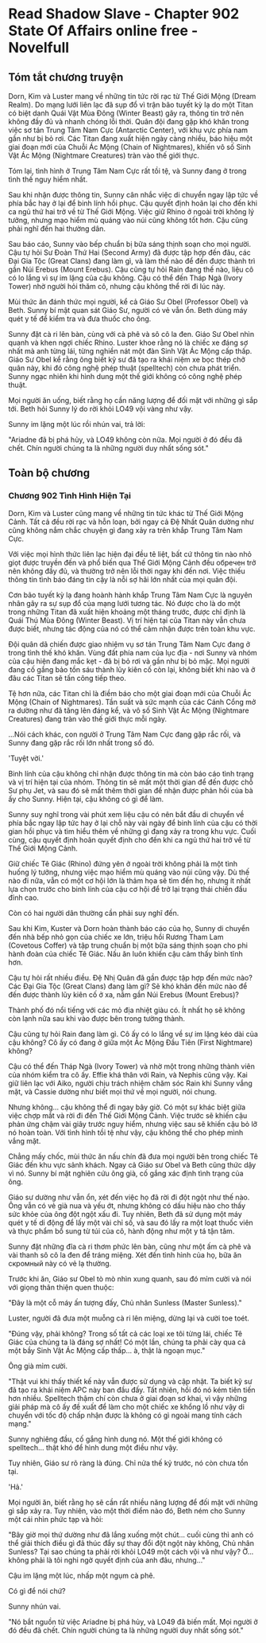 # Read Shadow Slave - Chapter 902 State Of Affairs online free - Novelfull

## Tóm tắt chương truyện

Dorn, Kim và Luster mang về những tin tức rời rạc từ Thế Giới Mộng (Dream Realm). Do mạng lưới liên lạc đã sụp đổ vì trận bão tuyết kỳ lạ do một Titan có biệt danh Quái Vật Mùa Đông (Winter Beast) gây ra, thông tin trở nên không đầy đủ và nhanh chóng lỗi thời. Quân đội đang gặp khó khăn trong việc sơ tán Trung Tâm Nam Cực (Antarctic Center), với khu vực phía nam gần như bị bỏ rơi. Các Titan đang xuất hiện ngày càng nhiều, báo hiệu một giai đoạn mới của Chuỗi Ác Mộng (Chain of Nightmares), khiến vô số Sinh Vật Ác Mộng (Nightmare Creatures) tràn vào thế giới thực.

Tóm lại, tình hình ở Trung Tâm Nam Cực rất tồi tệ, và Sunny đang ở trong tình thế nguy hiểm nhất.

Sau khi nhận được thông tin, Sunny cân nhắc việc di chuyển ngay lập tức về phía bắc hay ở lại để binh lính hồi phục. Cậu quyết định hoãn lại cho đến khi ca ngủ thứ hai trở về từ Thế Giới Mộng. Việc giữ Rhino ở ngoài trời không lý tưởng, nhưng mạo hiểm mù quáng vào núi cũng không tốt hơn. Cậu cũng phải nghĩ đến hai thường dân.

Sau báo cáo, Sunny vào bếp chuẩn bị bữa sáng thịnh soạn cho mọi người. Cậu tự hỏi Sư Đoàn Thứ Hai (Second Army) đã được tập hợp đến đâu, các Đại Gia Tộc (Great Clans) đang làm gì, và làm thế nào để đến được thành trì gần Núi Erebus (Mount Erebus). Cậu cũng tự hỏi Rain đang thế nào, liệu cô có lo lắng vì sự im lặng của cậu không. Cậu có thể đến Tháp Ngà (Ivory Tower) nhờ người hỏi thăm cô, nhưng cậu không thể rời đi lúc này.

Mùi thức ăn đánh thức mọi người, kể cả Giáo Sư Obel (Professor Obel) và Beth. Sunny bí mật quan sát Giáo Sư, người có vẻ vẫn ổn. Beth dùng máy quét y tế để kiểm tra và đưa thuốc cho ông.

Sunny đặt cà ri lên bàn, cùng với cà phê và sô cô la đen. Giáo Sư Obel nhìn quanh và khen ngợi chiếc Rhino. Luster khoe rằng nó là chiếc xe đáng sợ nhất mà anh từng lái, từng nghiền nát một đàn Sinh Vật Ác Mộng cấp thấp. Giáo Sư Obel kể rằng ông biết kỹ sư đã tạo ra khái niệm xe bọc thép chở quân này, khi đó công nghệ phép thuật (spelltech) còn chưa phát triển. Sunny ngạc nhiên khi hình dung một thế giới không có công nghệ phép thuật.

Mọi người ăn uống, biết rằng họ cần năng lượng để đối mặt với những gì sắp tới. Beth hỏi Sunny lý do rời khỏi LO49 vội vàng như vậy.

Sunny im lặng một lúc rồi nhún vai, trả lời:

"Ariadne đã bị phá hủy, và LO49 không còn nữa. Mọi người ở đó đều đã chết. Chín người chúng ta là những người duy nhất sống sót."

## Toàn bộ chương

### Chương 902 Tình Hình Hiện Tại

Dorn, Kim và Luster cũng mang về những tin tức khác từ Thế Giới Mộng Cảnh. Tất cả đều rời rạc và hỗn loạn, bởi ngay cả Đệ Nhất Quân dường như cũng không nắm chắc chuyện gì đang xảy ra trên khắp Trung Tâm Nam Cực.

Với việc mọi hình thức liên lạc hiện đại đều tê liệt, bất cứ thông tin nào nhỏ giọt được truyền đến và phổ biến qua Thế Giới Mộng Cảnh đều обречен trở nên không đầy đủ, và thường trở nên lỗi thời ngay khi đến nơi. Việc thiếu thông tin tình báo đáng tin cậy là nỗi sợ hãi lớn nhất của mọi quân đội.

Cơn bão tuyết kỳ lạ đang hoành hành khắp Trung Tâm Nam Cực là nguyên nhân gây ra sự sụp đổ của mạng lưới tương tác. Nó được cho là do một trong những Titan đã xuất hiện khoảng một tháng trước, được chỉ định là Quái Thú Mùa Đông (Winter Beast). Vị trí hiện tại của Titan này vẫn chưa được biết, nhưng tác động của nó có thể cảm nhận được trên toàn khu vực.

Đội quân dã chiến được giao nhiệm vụ sơ tán Trung Tâm Nam Cực đang ở trong tình thế khó khăn. Vùng đất phía nam của lục địa - nơi Sunny và nhóm của cậu hiện đang mắc kẹt - đã bị bỏ rơi và gần như bị bỏ mặc. Mọi người đang cố gắng bảo tồn sáu thành lũy kiên cố còn lại, không biết khi nào và ở đâu các Titan sẽ tấn công tiếp theo.

Tệ hơn nữa, các Titan chỉ là điềm báo cho một giai đoạn mới của Chuỗi Ác Mộng (Chain of Nightmares). Tần suất và sức mạnh của các Cánh Cổng mở ra dường như đã tăng lên đáng kể, và vô số Sinh Vật Ác Mộng (Nightmare Creatures) đang tràn vào thế giới thực mỗi ngày.

...Nói cách khác, con người ở Trung Tâm Nam Cực đang gặp rắc rối, và Sunny đang gặp rắc rối lớn nhất trong số đó.

'Tuyệt vời.'

Binh lính của cậu không chỉ nhận được thông tin mà còn báo cáo tình trạng và vị trí hiện tại của nhóm. Thông tin sẽ mất một thời gian để đến được chỗ Sư phụ Jet, và sau đó sẽ mất thêm thời gian để nhận được phản hồi của bà ấy cho Sunny. Hiện tại, cậu không có gì để làm.

Sunny suy nghĩ trong vài phút xem liệu cậu có nên bắt đầu di chuyển về phía bắc ngay lập tức hay ở lại chỗ này vài ngày để binh lính của cậu có thời gian hồi phục và tìm hiểu thêm về những gì đang xảy ra trong khu vực. Cuối cùng, cậu quyết định hoãn quyết định cho đến khi ca ngủ thứ hai trở về từ Thế Giới Mộng Cảnh.

Giữ chiếc Tê Giác (Rhino) đứng yên ở ngoài trời không phải là một tình huống lý tưởng, nhưng việc mạo hiểm mù quáng vào núi cũng vậy. Dù thế nào đi nữa, vẫn có một cơ hội lớn là thảm họa sẽ tìm đến họ, nhưng ít nhất lựa chọn trước cho binh lính của cậu cơ hội để trở lại trạng thái chiến đấu đỉnh cao.

Còn có hai người dân thường cần phải suy nghĩ đến.

Sau khi Kim, Kuster và Dorn hoàn thành báo cáo của họ, Sunny di chuyển đến nhà bếp nhỏ gọn của chiếc xe lớn, triệu hồi Rương Tham Lam (Covetous Coffer) và tập trung chuẩn bị một bữa sáng thịnh soạn cho phi hành đoàn của chiếc Tê Giác. Nấu ăn luôn khiến cậu cảm thấy bình tĩnh hơn.

Cậu tự hỏi rất nhiều điều. Đệ Nhị Quân đã gần được tập hợp đến mức nào? Các Đại Gia Tộc (Great Clans) đang làm gì? Sẽ khó khăn đến mức nào để đến được thành lũy kiên cố ở xa, nằm gần Núi Erebus (Mount Erebus)?

Thành phố đó nổi tiếng với các mỏ địa nhiệt giàu có. Ít nhất họ sẽ không còn lạnh nữa sau khi vào được bên trong tường thành.

Cậu cũng tự hỏi Rain đang làm gì. Cô ấy có lo lắng về sự im lặng kéo dài của cậu không? Cô ấy có đang ở giữa một Ác Mộng Đầu Tiên (First Nightmare) không?

Cậu có thể đến Tháp Ngà (Ivory Tower) và nhờ một trong những thành viên của nhóm kiểm tra cô ấy. Effie khá thân với Rain, và Nephis cũng vậy. Kai giữ liên lạc với Aiko, người chịu trách nhiệm chăm sóc Rain khi Sunny vắng mặt, và Cassie dường như biết mọi thứ về mọi người, nói chung.

Nhưng không... cậu không thể đi ngay bây giờ. Có một sự khác biệt giữa việc chợp mắt và rời đi đến Thế Giới Mộng Cảnh. Việc trước sẽ khiến cậu phản ứng chậm vài giây trước nguy hiểm, nhưng việc sau sẽ khiến cậu bỏ lỡ nó hoàn toàn. Với tình hình tồi tệ như vậy, cậu không thể cho phép mình vắng mặt.

Chẳng mấy chốc, mùi thức ăn nấu chín đã đưa mọi người bên trong chiếc Tê Giác đến khu vực sảnh khách. Ngay cả Giáo sư Obel và Beth cũng thức dậy vì nó. Sunny bí mật nghiên cứu ông già, cố gắng xác định tình trạng của ông.

Giáo sư dường như vẫn ổn, xét đến việc họ đã rời đi đột ngột như thế nào. Ông vẫn có vẻ già nua và yếu ớt, nhưng không có dấu hiệu nào cho thấy sức khỏe của ông đột ngột xấu đi. Tuy nhiên, Beth đã sử dụng một máy quét y tế di động để lấy một vài chỉ số, và sau đó lấy ra một loạt thuốc viên và thực phẩm bổ sung từ túi của cô, hành động như một y tá tận tâm.

Sunny đặt những đĩa cà ri thơm phức lên bàn, cũng như một ấm cà phê và vài thanh sô cô la đen để tráng miệng. Xét đến tình hình của họ, bữa ăn скромный này có vẻ lạ thường.

Trước khi ăn, Giáo sư Obel tò mò nhìn xung quanh, sau đó mỉm cười và nói với giọng thân thiện quen thuộc:

"Đây là một cỗ máy ấn tượng đấy, Chủ nhân Sunless (Master Sunless)."

Luster, người đã đưa một muỗng cà ri lên miệng, dừng lại và cười toe toét.

"Đúng vậy, phải không? Trong số tất cả các loại xe tôi từng lái, chiếc Tê Giác của chúng ta là đáng sợ nhất! Có một lần, chúng ta phải cày qua cả một bầy Sinh Vật Ác Mộng cấp thấp... à, thật là ngoạn mục."

Ông già mỉm cười.

"Thật vui khi thấy thiết kế này vẫn được sử dụng và cập nhật. Ta biết kỹ sư đã tạo ra khái niệm APC này ban đầu đấy. Tất nhiên, hồi đó nó kém tiên tiến hơn nhiều. Spelltech thậm chí còn chưa ở giai đoạn sơ khai, vì vậy những giải pháp mà cô ấy đề xuất để làm cho một chiếc xe khổng lồ như vậy di chuyển với tốc độ chấp nhận được là không có gì ngoài mang tính cách mạng."

Sunny nghiêng đầu, cố gắng hình dung nó. Một thế giới không có spelltech... thật khó để hình dung một điều như vậy.

Tuy nhiên, Giáo sư rõ ràng là đúng. Chỉ nửa thế kỷ trước, nó còn chưa tồn tại.

'Hả.'

Mọi người ăn, biết rằng họ sẽ cần rất nhiều năng lượng để đối mặt với những gì sắp xảy ra. Tuy nhiên, vào một thời điểm nào đó, Beth ném cho Sunny một cái nhìn phức tạp và hỏi:

"Bây giờ mọi thứ dường như đã lắng xuống một chút... cuối cùng thì anh có thể giải thích điều gì đã thúc đẩy sự thay đổi đột ngột này không, Chủ nhân Sunless? Tại sao chúng ta phải rời khỏi LO49 một cách vội vã như vậy? Ờ... không phải là tôi nghi ngờ quyết định của anh đâu, nhưng..."

Cậu im lặng một lúc, nhấp một ngụm cà phê.

Có gì để nói chứ?

Sunny nhún vai.

"Nó bắt nguồn từ việc Ariadne bị phá hủy, và LO49 đã biến mất. Mọi người ở đó đều đã chết. Chín người chúng ta là những người duy nhất sống sót."